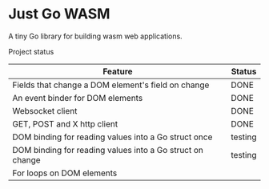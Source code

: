# Just Go WASM

A tiny Go library for building wasm web applications.

Project status

| Feature | Status |
| --- | --- |
| Fields that change a DOM element's field on change | DONE |
| An event binder for DOM elements | DONE |
| Websocket client | DONE |
| GET, POST and X http client | DONE |
| DOM binding for reading values into a Go struct once | testing |
| DOM binding for reading values into a Go struct on change | testing |
| For loops on DOM elements |  |
